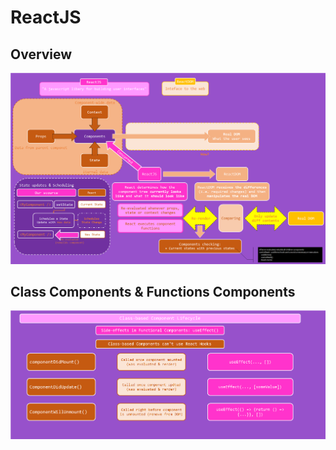 # ReactJS

## Overview

![Reactjs overview](React_Overview.png)

## Class Components & Functions Components

![Reactjs overview](React_Class-Function_Components.png)
